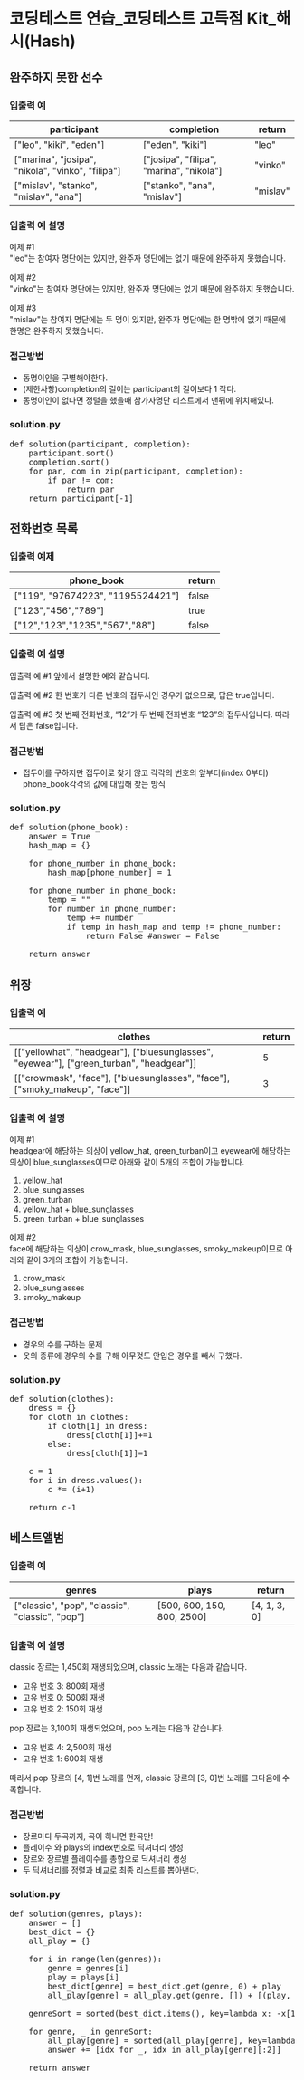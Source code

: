 # 코딩테스트 연습_코딩테스트 고득점 Kit_해시(Hash) 
## 완주하지 못한 선수
### 입출력 예
|participant	|completion	|return   |
|-------------|-----------|---------|
|["leo", "kiki", "eden"]|	["eden", "kiki"]|	"leo"|
|["marina", "josipa", "nikola", "vinko", "filipa"]|	["josipa", "filipa", "marina", "nikola"]|	"vinko"|
|["mislav", "stanko", "mislav", "ana"]|	["stanko", "ana", "mislav"]|	"mislav" | 

### 입출력 예 설명
예제 #1   
"leo"는 참여자 명단에는 있지만, 완주자 명단에는 없기 때문에 완주하지 못했습니다.   

예제 #2   
"vinko"는 참여자 명단에는 있지만, 완주자 명단에는 없기 때문에 완주하지 못했습니다.   

예제 #3   
"mislav"는 참여자 명단에는 두 명이 있지만, 완주자 명단에는 한 명밖에 없기 때문에 한명은 완주하지 못했습니다.   

### 접근방법
- 동명이인을 구별해야한다.
- (제한사항)completion의 길이는 participant의 길이보다 1 작다.
- 동명이인이 없다면 정렬을 했을때 참가자명단 리스트에서 맨뒤에 위치해있다.   

### solution.py
<pre>
def solution(participant, completion):
    participant.sort()
    completion.sort()
    for par, com in zip(participant, completion):
        if par != com:
            return par
    return participant[-1]
</pre>

## 전화번호 목록
### 입출력 예제
|phone_book	|return|
|-----------|------|
|["119", "97674223", "1195524421"]|	false|
|["123","456","789"]|	true|
|["12","123","1235","567","88"]|	false|   

### 입출력 예 설명
입출력 예 #1
앞에서 설명한 예와 같습니다.

입출력 예 #2
한 번호가 다른 번호의 접두사인 경우가 없으므로, 답은 true입니다.

입출력 예 #3
첫 번째 전화번호, “12”가 두 번째 전화번호 “123”의 접두사입니다. 따라서 답은 false입니다.

### 접근방법
- 접두어를 구하지만 접두어로 찾기 않고 각각의 번호의 앞부터(index 0부터) phone_book각각의 값에 대입해 찾는 방식

### solution.py
<pre>
def solution(phone_book):
    answer = True
    hash_map = {}

    for phone_number in phone_book:
        hash_map[phone_number] = 1

    for phone_number in phone_book:
        temp = ""
        for number in phone_number:
            temp += number
            if temp in hash_map and temp != phone_number:
                return False #answer = False

    return answer
</pre>

## 위장
### 입출력 예
|clothes|	return|
|-------|---------|
|[["yellowhat", "headgear"], ["bluesunglasses", "eyewear"], ["green_turban", "headgear"]]|	5|
|[["crowmask", "face"], ["bluesunglasses", "face"], ["smoky_makeup", "face"]]|	3|   
   
### 입출력 예 설명
예제 #1   
headgear에 해당하는 의상이 yellow_hat, green_turban이고 eyewear에 해당하는 의상이 blue_sunglasses이므로 아래와 같이 5개의 조합이 가능합니다.
1. yellow_hat
2. blue_sunglasses
3. green_turban
4. yellow_hat + blue_sunglasses
5. green_turban + blue_sunglasses   
   
예제 #2   
face에 해당하는 의상이 crow_mask, blue_sunglasses, smoky_makeup이므로 아래와 같이 3개의 조합이 가능합니다.
1. crow_mask
2. blue_sunglasses
3. smoky_makeup   

### 접근방법
- 경우의 수를 구하는 문제
- 옷의 종류에 경우의 수를 구해 아무것도 안입은 경우를 빼서 구했다.


### solution.py
<pre>
def solution(clothes):
    dress = {}
    for cloth in clothes:
        if cloth[1] in dress:
            dress[cloth[1]]+=1
        else:
            dress[cloth[1]]=1

    c = 1
    for i in dress.values():
        c *= (i+1)

    return c-1
</pre>   

## 베스트앨범
### 입출력 예
|genres	|plays|	return|
|-------|-----|-------|
|["classic", "pop", "classic", "classic", "pop"]|	[500, 600, 150, 800, 2500]|	[4, 1, 3, 0]|

### 입출력 예 설명
classic 장르는 1,450회 재생되었으며, classic 노래는 다음과 같습니다.
- 고유 번호 3: 800회 재생
- 고유 번호 0: 500회 재생
- 고유 번호 2: 150회 재생   

pop 장르는 3,100회 재생되었으며, pop 노래는 다음과 같습니다.
- 고유 번호 4: 2,500회 재생
- 고유 번호 1: 600회 재생   

따라서 pop 장르의 [4, 1]번 노래를 먼저, classic 장르의 [3, 0]번 노래를 그다음에 수록합니다.

### 접근방법
- 장르마다 두곡까지, 곡이 하나면 한곡만!
- 플레이수 와 plays의 index번호로 딕셔너리 생성
- 장르와 장르별 플레이수를 총합으로 딕셔너리 생성
- 두 딕셔너리를 정렬과 비교로 최종 리스트를 뽑아낸다.   
   
### solution.py
<pre>
def solution(genres, plays):
    answer = []
    best_dict = {}
    all_play = {}

    for i in range(len(genres)):
        genre = genres[i]
        play = plays[i]
        best_dict[genre] = best_dict.get(genre, 0) + play
        all_play[genre] = all_play.get(genre, []) + [(play, i)]

    genreSort = sorted(best_dict.items(), key=lambda x: -x[1])

    for genre, _ in genreSort:
        all_play[genre] = sorted(all_play[genre], key=lambda x: -x[0])
        answer += [idx for _, idx in all_play[genre][:2]]

    return answer
</pre>
